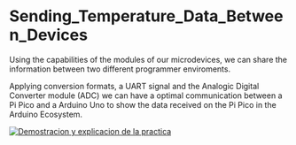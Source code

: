 # Sending_Temperature_Data_Between_Devices
Using the capabilities of the modules of our microdevices, we can share the information between two different programmer enviroments.

Applying conversion formats, a UART signal and the Analogic Digital Converter module (ADC) we can have a optimal communication between a Pi Pico and a Arduino Uno to show the data received on the Pi Pico in the Arduino Ecosystem.

[![Demostracion y explicacion de la practica](https://img.youtube.com/vi/GYJsXSDilbg/0.jpg)](https://www.youtube.com/watch?v=GYJsXSDilbg) 
